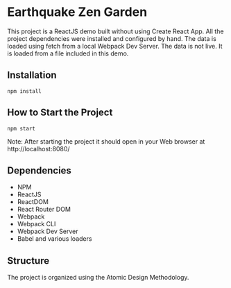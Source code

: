 # Earthquake Zen Garden

This project is a ReactJS demo built without using Create React App. All the project dependencies were installed and configured by hand. The data is loaded using fetch from a local Webpack Dev Server. The data is not live. It is loaded from a file included in this demo.

## Installation

`npm install`

## How to Start the Project

`npm start`

Note: After starting the project it should open in your Web browser at http://localhost:8080/

## Dependencies

- NPM
- ReactJS
- ReactDOM
- React Router DOM
- Webpack
- Webpack CLI
- Webpack Dev Server
- Babel and various loaders

## Structure

The project is organized using the Atomic Design Methodology.